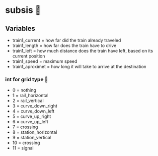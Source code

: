# subsis 🚅



## Variables

- train1_current    = how far did the train already traveled
- train1_length     = how far does the train have to drive
- train1_left       = how much distance does the train have left, based on its current position
- train1_speed      = maximum speed
- train1_aproximet  = how long it will take to arrive at the destination

### int for grid type 🐸
- 0 = nothing
- 1 = rail_horizontal
- 2 = rail_vertical
- 3 = curve_down_right
- 4 = curve_down_left
- 5 = curve_up_right
- 6 = curve_up_left
- 7 = crossing
- 8 = station_horizontal
- 9 = station_vertical
- 10 = crossing
- 11 = signal